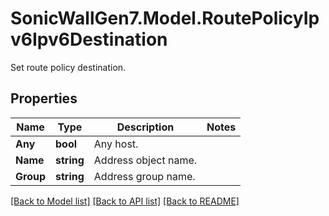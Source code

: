 # SonicWallGen7.Model.RoutePolicyIpv6Ipv6Destination
Set route policy destination.

## Properties

Name | Type | Description | Notes
------------ | ------------- | ------------- | -------------
**Any** | **bool** | Any host. | 
**Name** | **string** | Address object name. | 
**Group** | **string** | Address group name. | 

[[Back to Model list]](../README.md#documentation-for-models) [[Back to API list]](../README.md#documentation-for-api-endpoints) [[Back to README]](../README.md)


